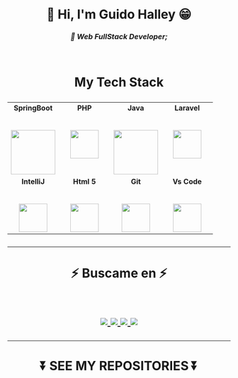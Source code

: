 <h1 align="center"> 👾 Hi, I'm Guido Halley 😁</h2>
<h3 align="center"><p><em>🚀 Web FullStack Developer;</p></em>

<br>
<h1 align="center">
My Tech Stack
<p align="center">
<table align="center">
  <tbody>
    <tr valign="top">
      <td width="25%" align="center">
	      <span><strong>SpringBoot</strong></span><br><br><br>
        <img height="100px" src="https://www.armadilloamarillo.com/wp-content/uploads/spring-boot-ok.png">
      </td>
      <td width="25%" align="center">
	      <span><strong>PHP</strong></span><br><br><br>
        <img height="64px" src="http://pngimg.com/uploads/php/php_PNG34.png">
      </td>
      <td width="25%" align="center">
        <span><strong>Java</strong></span><br><br><br>
        <img height="100px" src="https://upload.wikimedia.org/wikipedia/en/thumb/3/30/Java_programming_language_logo.svg/1200px-Java_programming_language_logo.svg.png">
      </td>
      <td width="25%" align="center">
        <span><strong>Laravel</strong></span><br><br><br>
        <img height="64px" src="https://upload.wikimedia.org/wikipedia/commons/thumb/9/9a/Laravel.svg/1200px-Laravel.svg.png">
      </td>
     </tr>
    <tr valign="top">
      <td width="25%" align="center">
	      <span><strong>IntelliJ</strong></span><br><br><br>
        <img height="64px" src="https://upload.wikimedia.org/wikipedia/commons/thumb/9/9c/IntelliJ_IDEA_Icon.svg/2048px-IntelliJ_IDEA_Icon.svg.png">
      </td>
      <td width="25%" align="center">
        <span><strong>Html 5</strong></span><br><br><br>
        <img height="64px" src="https://cdn.svgporn.com/logos/html-5.svg">
      </td>
      <td width="25%" align="center">
        <span><strong>Git</strong></span><br><br><br>
        <img height="64px" src="https://cdn.svgporn.com/logos/git-icon.svg">
      </td>
      <td width="25%" align="center">
        <span><strong>Vs Code</strong></span><br><br><br>
        <img height="64px" src="https://cdn.svgporn.com/logos/visual-studio-code.svg">
      </td>
    </tr>

  </tbody>
</table>
</p>
<hr>

<h1 align="center">
⚡ Buscame en ⚡
  
<p align="center">
  <br/>
  <a href="https://www.linkedin.com/in/guidohalley">
    <img src="https://img.shields.io/badge/LinkedIn-%230077B5.svg?&style=flat-square&logo=linkedin&logoColor=white">
  </a>
  
  <a href="https://github.com/guidohalley">
    <img src="https://img.shields.io/badge/Github-%230A0A0A.svg?&style=flat-square&logo=Github&logoColor=white">  
  </a>
 
  <a href="https://www.instagram.com/guidohalley">
    <img src="https://img.shields.io/badge/Instagram-%23E4405F.svg?&style=flat-square&logo=instagram&logoColor=white">
  </a>

  <a href="https://twitter.com/GuidoHalley">
    <img src="https://img.shields.io/badge/twitter-%230077D4.svg?&style=flat-square&logo=twitter&logoColor=white">
  </a>
</p>
</h1>

<div align = "center">
<hr>
  
  <h1 align="center">
⏬ SEE MY REPOSITORIES ⏬

